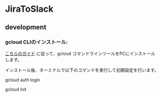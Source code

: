 # JiraToSlack

## development
### gcloud CLIのインストール:
[こちらのガイド](https://cloud.google.com/sdk/docs/install?hl=ja) に従って、gcloud コマンドラインツールをPCにインストールします。

インストール後、ターミナルで以下のコマンドを実行して初期設定を行います。

gcloud auth login

gcloud init
